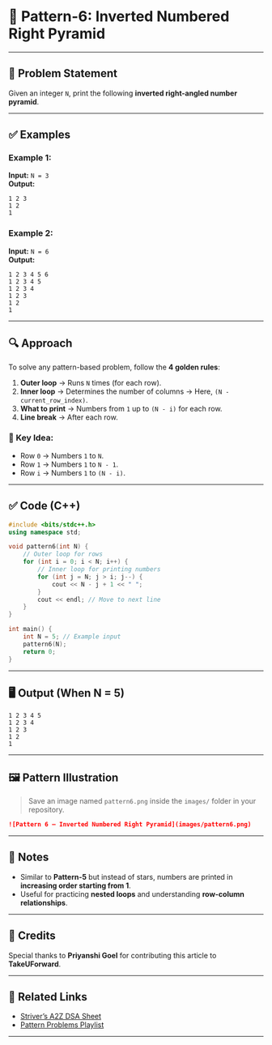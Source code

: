 # 🔽 Pattern-6: Inverted Numbered Right Pyramid 

---

## 📝 Problem Statement

Given an integer `N`, print the following **inverted right-angled number pyramid**.

---

## ✅ Examples

### Example 1:
**Input:** `N = 3`  
**Output:**
```
1 2 3  
1 2  
1  
```

### Example 2:
**Input:** `N = 6`  
**Output:**
```
1 2 3 4 5 6  
1 2 3 4 5  
1 2 3 4  
1 2 3  
1 2  
1  
```

---

## 🔍 Approach

To solve any pattern-based problem, follow the **4 golden rules**:

1. **Outer loop** → Runs `N` times (for each row).
2. **Inner loop** → Determines the number of columns → Here, `(N - current_row_index)`.
3. **What to print** → Numbers from `1` up to `(N - i)` for each row.
4. **Line break** → After each row.

### 🧠 Key Idea:
- Row `0` → Numbers `1` to `N`.  
- Row `1` → Numbers `1` to `N - 1`.  
- Row `i` → Numbers `1` to `(N - i)`.

---

## ✅ Code (C++)

```cpp
#include <bits/stdc++.h>
using namespace std;

void pattern6(int N) {
    // Outer loop for rows
    for (int i = 0; i < N; i++) {
        // Inner loop for printing numbers
        for (int j = N; j > i; j--) {
            cout << N - j + 1 << " ";
        }
        cout << endl; // Move to next line
    }
}

int main() {
    int N = 5; // Example input
    pattern6(N);
    return 0;
}
```

---

## 🖥️ Output (When N = 5)

```
1 2 3 4 5  
1 2 3 4  
1 2 3  
1 2  
1  
```

---

## 🖼️ Pattern Illustration

> Save an image named `pattern6.png` inside the `images/` folder in your repository.

```markdown
![Pattern 6 – Inverted Numbered Right Pyramid](images/pattern6.png)
```

---

## 📌 Notes

- Similar to **Pattern-5** but instead of stars, numbers are printed in **increasing order starting from 1**.
- Useful for practicing **nested loops** and understanding **row-column relationships**.

---

## 🙌 Credits

Special thanks to **Priyanshi Goel** for contributing this article to **TakeUForward**.

---

## 🔗 Related Links

- [Striver’s A2Z DSA Sheet](https://takeuforward.org/interviews/strivers-a2z-dsa-course-sheet-2/)  
- [Pattern Problems Playlist](https://www.youtube.com/playlist?list=PLgUwDviBIf0qUlt5H_kiKYaNSqJ81PMMY)

---
